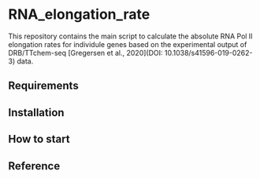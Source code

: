 # RNA_elongation_rate

This repository contains the main script to calculate the absolute RNA Pol II elongation rates for individule genes based on the experimental output of DRB/TTchem-seq [Gregersen et al., 2020](DOI: 10.1038/s41596-019-0262-3) data.

## Requirements

## Installation

## How to start

## Reference 
